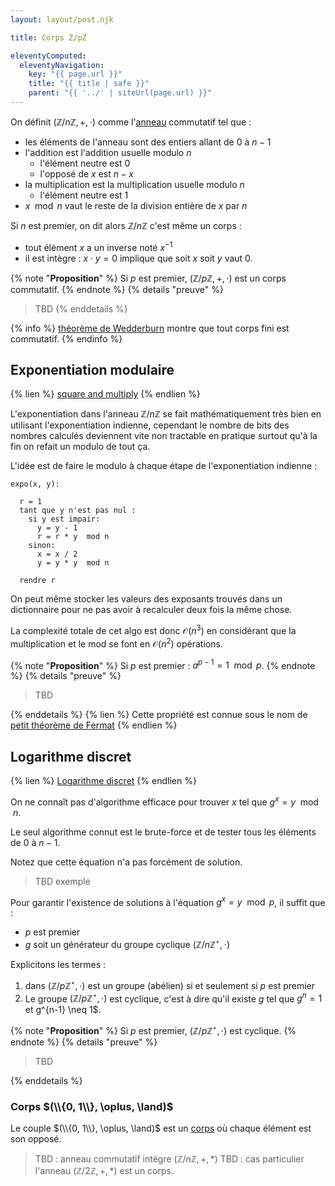 ```yaml
---
layout: layout/post.njk

title: Corps Z/pZ

eleventyComputed:
  eleventyNavigation:
    key: "{{ page.url }}"
    title: "{{ title | safe }}"
    parent: "{{ '../' | siteUrl(page.url) }}"
---
```



On définit $(\mathbb{Z}/n\mathbb{Z}, +, \cdot)$ comme l'[anneau](https://fr.wikipedia.org/wiki/Anneau_unitaire#D%C3%A9finition) commutatif tel que :

- les éléments de l'anneau sont des entiers allant de 0 à $n-1$
- l'addition est l'addition usuelle modulo $n$
  - l'élément neutre est 0
  - l'opposé de $x$ est $n-x$
- la multiplication est la multiplication usuelle modulo $n$
  - l'élément neutre est 1
- $x \mod n$ vaut le reste de la division entière de $x$ par $n$

Si $n$ est premier, on dit alors $\mathbb{Z}/n\mathbb{Z}$ c'est même un corps :

- tout élément $x$ a un inverse noté $x^{-1}$
- il est intègre : $x\cdot y = 0$ implique que soit $x$ soit $y$ vaut $0$.

{% note "**Proposition**" %}
Si $p$ est premier, $(\mathbb{Z}/p\mathbb{Z}, +, \cdot)$ est un corps commutatif.
{% endnote %}
{% details "preuve" %}
> TBD
{% enddetails %}

{% info %}
[théorème de Wedderburn](https://fr.wikipedia.org/wiki/Th%C3%A9or%C3%A8me_de_Wedderburn) montre que tout corps fini est commutatif.
{% endinfo %}

## Exponentiation modulaire

{% lien %}
[square and multiply](https://www.youtube.com/watch?v=cbGB__V8MNk)
{% endlien %}

L'exponentiation dans l'anneau $\mathbb{Z}/n\mathbb{Z}$ se fait mathématiquement très bien en utilisant l'exponentiation indienne, cependant le nombre de bits des nombres calculés deviennent vite non tractable en pratique surtout qu'à la fin on refait un modulo de tout ça.

L'idée est de faire le modulo à chaque étape de l'exponentiation indienne :

```
expo(x, y):

  r = 1
  tant que y n'est pas nul :
    si y est impair:
      y = y - 1
      r = r * y  mod n
    sinon:
      x = x / 2
      y = y * y  mod n
  
  rendre r
```

On peut même stocker les valeurs des exposants trouvés dans un dictionnaire pour ne pas avoir à recalculer deux fois la même chose.

La complexité totale de cet algo est donc $\mathcal{O}(n^3)$ en considérant que la multiplication et le mod se font en $\mathcal{O}(n^2)$ opérations.

{% note "**Proposition**" %}
Si $p$ est premier : $a^{p-1} = 1 \mod p$.
{% endnote %}
{% details "preuve" %}

> TBD

{% enddetails %}
{% lien %}
Cette propriété est connue sous le nom de [petit théorème de Fermat](https://fr.wikipedia.org/wiki/Petit_th%C3%A9or%C3%A8me_de_Fermat)
{% endlien %}

## Logarithme discret

{% lien %}
[Logarithme discret](https://fr.wikipedia.org/wiki/Logarithme_discret)
{% endlien %}

On ne connaît pas d'algorithme efficace pour trouver $x$ tel que $g^x =y \mod n$.

Le seul algorithme connut est le brute-force et de tester tous les éléments de 0 à $n-1$.

Notez que cette équation n'a pas forcément de solution.

> TBD exemple

Pour garantir l'existence de solutions à l'équation $g^x =y \mod p$, il suffit que :

- $p$ est premier
- $g$ soit un générateur du groupe cyclique $(\mathbb{Z}/n\mathbb{Z}^\star, \cdot)$

Explicitons les termes :

1. dans $(\mathbb{Z}/p\mathbb{Z}^\star, \cdot)$ est un groupe (abélien) si et seulement si $p$ est premier
2. Le groupe $(\mathbb{Z}/p\mathbb{Z}^\star, \cdot)$ est cyclique, c'est à dire qu'il existe $g$ tel que $g^n = 1$ et g^{n-1} \neq 1$.

{% note "**Proposition**" %}
Si $p$ est premier, $(\mathbb{Z}/p\mathbb{Z}^\star, \cdot)$ est cyclique.
{% endnote %}
{% details "preuve" %}

> TBD

{% enddetails %}

### Corps $(\\{0, 1\\}, \oplus, \land)$

Le couple $(\\{0, 1\\}, \oplus, \land)$ est un [corps](https://fr.wikipedia.org/wiki/Corps_(math%C3%A9matiques)) où chaque élément est son opposé.


>TBD : anneau commutatif intègre $(\mathbb{Z}/n\mathbb{Z}, +, *)$
>TBD : cas particulier l'anneau $(\mathbb{Z}/2\mathbb{Z}, +, *)$ est un corps.
